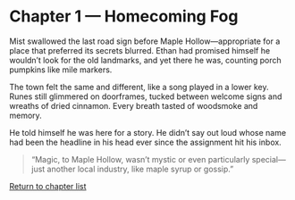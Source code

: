 # Chapter 1 — Homecoming Fog

Mist swallowed the last road sign before Maple Hollow—appropriate for a place that preferred its secrets blurred. Ethan had promised himself he wouldn’t look for the old landmarks, and yet there he was, counting porch pumpkins like mile markers.

The town felt the same and different, like a song played in a lower key. Runes still glimmered on doorframes, tucked between welcome signs and wreaths of dried cinnamon. Every breath tasted of woodsmoke and memory.

He told himself he was here for a story. He didn’t say out loud whose name had been the headline in his head ever since the assignment hit his inbox.

> “Magic, to Maple Hollow, wasn’t mystic or even particularly special—just another local industry, like maple syrup or gossip.”

[Return to chapter list](../index.html)

